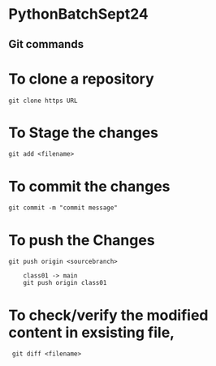 # PythonBatchSept24

## Git commands
# To clone a repository 
    git clone https URL

# To Stage the changes 
    git add <filename>

# To commit the changes
    git commit -m "commit message"

# To push the Changes
    git push origin <sourcebranch>

        class01 -> main
        git push origin class01

# To check/verify the modified content in exsisting file,
     git diff <filename>

# 